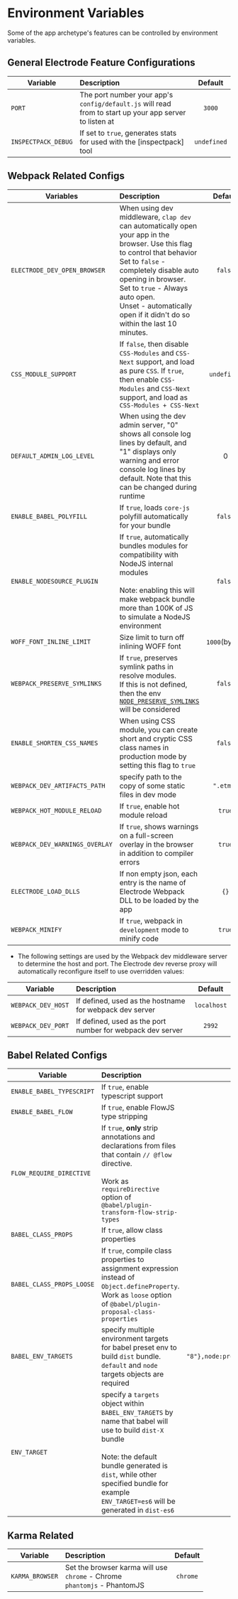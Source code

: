 # Environment Variables

Some of the app archetype's features can be controlled by environment variables.

## General Electrode Feature Configurations

| Variable            | Description                                                                                            |   Default   |
| ------------------- | :----------------------------------------------------------------------------------------------------- | :---------: |
| `PORT`              | The port number your app's `config/default.js` will read from to start up your app server to listen at |   `3000`    |
| `INSPECTPACK_DEBUG` | If set to `true`, generates stats for used with the [inspectpack] tool                                 | `undefined` |

## Webpack Related Configs

| Variables                      | Description                                                                                                                                                                                                                                                                                                        |    Default    |
| ------------------------------ | :----------------------------------------------------------------------------------------------------------------------------------------------------------------------------------------------------------------------------------------------------------------------------------------------------------------- | :-----------: |
| `ELECTRODE_DEV_OPEN_BROWSER`   | When using dev middleware, `clap dev` can automatically open your app in the browser. Use this flag to control that behavior <br> Set to `false` - completely disable auto opening in browser.<br> Set to `true` - Always auto open.<br> Unset - automatically open if it didn't do so within the last 10 minutes. |    `false`    |
| `CSS_MODULE_SUPPORT`           | If `false`, then disable `CSS-Modules` and `CSS-Next` support, and load as pure `CSS`. If `true`, then enable `CSS-Modules` and `CSS-Next` support, and load as `CSS-Modules + CSS-Next`                                                                                                                           |  `undefined`  |
| `DEFAULT_ADMIN_LOG_LEVEL`      | When using the dev admin server, "0" shows all console log lines by default, and "1" displays only warning and error console log lines by default. Note that this can be changed during runtime                                                                                                                    |       0       |
| `ENABLE_BABEL_POLYFILL`        | If `true`, loads `core-js` polyfill automatically for your bundle                                                                                                                                                                                                                                                  |    `false`    |
| `ENABLE_NODESOURCE_PLUGIN`     | If `true`, automatically bundles modules for compatibility with NodeJS internal modules<br><br>Note: enabling this will make webpack bundle more than 100K of JS to simulate a NodeJS environment                                                                                                                  |    `false`    |
| `WOFF_FONT_INLINE_LIMIT`       | Size limit to turn off inlining WOFF font                                                                                                                                                                                                                                                                          | `1000`(bytes) |
| `WEBPACK_PRESERVE_SYMLINKS`    | If `true`, preserves symlink paths in resolve modules.<br>If this is not defined, then the env [`NODE_PRESERVE_SYMLINKS`] will be considered                                                                                                                                                                       |    `false`    |
| `ENABLE_SHORTEN_CSS_NAMES`     | When using CSS module, you can create short and cryptic CSS class names in production mode by setting this flag to `true`                                                                                                                                                                                          |    `false`    |
| `WEBPACK_DEV_ARTIFACTS_PATH`   | specify path to the copy of some static files in dev mode                                                                                                                                                                                                                                                          |   `".etmp"`   |
| `WEBPACK_HOT_MODULE_RELOAD`    | If `true`, enable hot module reload                                                                                                                                                                                                                                                                                |    `true`     |
| `WEBPACK_DEV_WARNINGS_OVERLAY` | If `true`, shows warnings on a full-screen overlay in the browser in addition to compiler errors                                                                                                                                                                                                                   |    `true`     |
| `ELECTRODE_LOAD_DLLS`          | If non empty json, each entry is the name of Electrode Webpack DLL to be loaded by the app                                                                                                                                                                                                                         |     `{}`      |
| `WEBPACK_MINIFY`               | If `true`, webpack in `development` mode to minify code                                                                                                                                                                                                                                                            |    `true`     |

- The following settings are used by the Webpack dev middleware server to determine the host and port. The Electrode dev reverse proxy will automatically reconfigure itself to use overridden values:

| Variable           | Description                                                |   Default   |
| ------------------ | :--------------------------------------------------------- | :---------: |
| `WEBPACK_DEV_HOST` | If defined, used as the hostname for webpack dev server    | `localhost` |
| `WEBPACK_DEV_PORT` | If defined, used as the port number for webpack dev server |   `2992`    |

## Babel Related Configs

| Variable                  | Description                                                                                                                                                                                                                                               |                             Default                             |
| ------------------------- | :-------------------------------------------------------------------------------------------------------------------------------------------------------------------------------------------------------------------------------------------------------- | :-------------------------------------------------------------: |
| `ENABLE_BABEL_TYPESCRIPT` | If `true`, enable typescript support                                                                                                                                                                                                                      |                             `false`                             |
| `ENABLE_BABEL_FLOW`       | If `true`, enable FlowJS type stripping                                                                                                                                                                                                                   |                             `true`                              |
| `FLOW_REQUIRE_DIRECTIVE`  | If `true`, **only** strip annotations and declarations from files that contain `// @flow` directive. <br><br>Work as `requireDirective` option of `@babel/plugin-transform-flow-strip-types`                                                              |                             `false`                             |
| `BABEL_CLASS_PROPS`       | If `true`, allow class properties                                                                                                                                                                                                                         |                             `false`                             |
| `BABEL_CLASS_PROPS_LOOSE` | If `true`, compile class properties to assignment expression instead of `Object.defineProperty`. Work as `loose` option of `@babel/plugin-proposal-class-properties`                                                                                      |                             `true`                              |
| `BABEL_ENV_TARGETS`       | specify multiple environment targets for babel preset env to build `dist` bundle. `default` and `node` targets objects are required                                                                                                                       | `{default: {ie: "8"},node:process.versions.node.split(".")[0]}` |
| `ENV_TARGET`              | specify a `targets` object within `BABEL_ENV_TARGETS` by name that babel will use to build `dist-X` bundle<br><br>Note: the default bundle generated is `dist`, while other specified bundle for example `ENV_TARGET=es6` will be generated in `dist-es6` |                           `"default"`                           |

## Karma Related

| Variable        | Description                                                                    | Default  |
| --------------- | :----------------------------------------------------------------------------- | :------: |
| `KARMA_BROWSER` | Set the browser karma will use<br>`chrome` - Chrome<br>`phantomjs` - PhantomJS | `chrome` |

[`node_preserve_symlinks`]: https://nodejs.org/docs/latest-v8.x/api/cli.html#cli_node_preserve_symlinks_1
